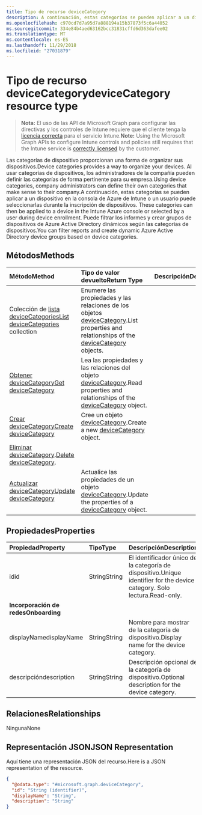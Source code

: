 ```yaml
---
title: Tipo de recurso deviceCategory
description: A continuación, estas categorías se pueden aplicar a un dispositivo en la consola de Azure de Intune o un usuario puede seleccionarlas durante la inscripción de dispositivos. Puede filtrar los informes y crear grupos de dispositivos de Azure Active Directory dinámicos según las categorías de dispositivos.
ms.openlocfilehash: c970cd7d7a95d7a888194a15b37873f5c6a44052
ms.sourcegitcommit: 334e84b4aed63162bcc31831cffd6d363dafee02
ms.translationtype: MT
ms.contentlocale: es-ES
ms.lasthandoff: 11/29/2018
ms.locfileid: "27031879"
---
```

# <a name="devicecategory-resource-type"></a><span data-ttu-id="b8336-104">Tipo de recurso deviceCategory</span><span class="sxs-lookup"><span data-stu-id="b8336-104">deviceCategory resource type</span></span>

> <span data-ttu-id="b8336-105">**Nota:** El uso de las API de Microsoft Graph para configurar las directivas y los controles de Intune requiere que el cliente tenga la [licencia correcta](https://go.microsoft.com/fwlink/?linkid=839381) para el servicio Intune.</span><span class="sxs-lookup"><span data-stu-id="b8336-105">**Note:** Using the Microsoft Graph APIs to configure Intune controls and policies still requires that the Intune service is [correctly licensed](https://go.microsoft.com/fwlink/?linkid=839381) by the customer.</span></span>

<span data-ttu-id="b8336-106">Las categorías de dispositivo proporcionan una forma de organizar sus dispositivos.</span><span class="sxs-lookup"><span data-stu-id="b8336-106">Device categories provides a way to organize your devices.</span></span> <span data-ttu-id="b8336-107">Al usar categorías de dispositivos, los administradores de la compañía pueden definir las categorías de forma pertinente para su empresa.</span><span class="sxs-lookup"><span data-stu-id="b8336-107">Using device categories, company administrators can define their own categories that make sense to their company.</span></span><span data-ttu-id="b8336-108">A continuación, estas categorías se pueden aplicar a un dispositivo en la consola de Azure de Intune o un usuario puede seleccionarlas durante la inscripción de dispositivos.</span><span class="sxs-lookup"><span data-stu-id="b8336-108"> These categories can then be applied to a device in the Intune Azure console or selected by a user during device enrollment.</span></span> <span data-ttu-id="b8336-109">Puede filtrar los informes y crear grupos de dispositivos de Azure Active Directory dinámicos según las categorías de dispositivos.</span><span class="sxs-lookup"><span data-stu-id="b8336-109">You can filter reports and create dynamic Azure Active Directory device groups based on device categories.</span></span>

## <a name="methods"></a><span data-ttu-id="b8336-110">Métodos</span><span class="sxs-lookup"><span data-stu-id="b8336-110">Methods</span></span>
|<span data-ttu-id="b8336-111">Método</span><span class="sxs-lookup"><span data-stu-id="b8336-111">Method</span></span>|<span data-ttu-id="b8336-112">Tipo de valor devuelto</span><span class="sxs-lookup"><span data-stu-id="b8336-112">Return Type</span></span>|<span data-ttu-id="b8336-113">Descripción</span><span class="sxs-lookup"><span data-stu-id="b8336-113">Description</span></span>|
|:---|:---|:---|
|<span data-ttu-id="b8336-114">Colección de [lista deviceCategories](../api/intune-shared-devicecategory-list.md)</span><span class="sxs-lookup"><span data-stu-id="b8336-114">[List deviceCategories](../api/intune-shared-devicecategory-list.md) collection</span></span>|<span data-ttu-id="b8336-115">Enumere las propiedades y las relaciones de los objetos [deviceCategory](../resources/intune-shared-devicecategory.md).</span><span class="sxs-lookup"><span data-stu-id="b8336-115">List properties and relationships of the [deviceCategory](../resources/intune-shared-devicecategory.md) objects.</span></span>|
|[<span data-ttu-id="b8336-116">Obtener deviceCategory</span><span class="sxs-lookup"><span data-stu-id="b8336-116">Get deviceCategory</span></span>](../api/intune-shared-devicecategory-get.md)|<span data-ttu-id="b8336-117">Lea las propiedades y las relaciones del objeto [deviceCategory](../resources/intune-shared-devicecategory.md).</span><span class="sxs-lookup"><span data-stu-id="b8336-117">Read properties and relationships of the [deviceCategory](../resources/intune-shared-devicecategory.md) object.</span></span>|
|[<span data-ttu-id="b8336-118">Crear deviceCategory</span><span class="sxs-lookup"><span data-stu-id="b8336-118">Create deviceCategory</span></span>](../api/intune-shared-devicecategory-create.md)|<span data-ttu-id="b8336-119">Cree un objeto [deviceCategory](../resources/intune-shared-devicecategory.md).</span><span class="sxs-lookup"><span data-stu-id="b8336-119">Create a new [deviceCategory](../resources/intune-shared-devicecategory.md) object.</span></span>|
|<span data-ttu-id="b8336-120">[Eliminar deviceCategory](../api/intune-shared-devicecategory-delete.md).</span><span class="sxs-lookup"><span data-stu-id="b8336-120">[Delete deviceCategory](../api/intune-shared-devicecategory-delete.md).</span></span>|
|[<span data-ttu-id="b8336-121">Actualizar deviceCategory</span><span class="sxs-lookup"><span data-stu-id="b8336-121">Update deviceCategory</span></span>](../api/intune-shared-devicecategory-update.md)|<span data-ttu-id="b8336-122">Actualice las propiedades de un objeto [deviceCategory](../resources/intune-shared-devicecategory.md).</span><span class="sxs-lookup"><span data-stu-id="b8336-122">Update the properties of a [deviceCategory](../resources/intune-shared-devicecategory.md) object.</span></span>|

## <a name="properties"></a><span data-ttu-id="b8336-123">Propiedades</span><span class="sxs-lookup"><span data-stu-id="b8336-123">Properties</span></span>
|<span data-ttu-id="b8336-124">Propiedad</span><span class="sxs-lookup"><span data-stu-id="b8336-124">Property</span></span>|<span data-ttu-id="b8336-125">Tipo</span><span class="sxs-lookup"><span data-stu-id="b8336-125">Type</span></span>|<span data-ttu-id="b8336-126">Descripción</span><span class="sxs-lookup"><span data-stu-id="b8336-126">Description</span></span>|
|:---|:---|:---|
|<span data-ttu-id="b8336-127">id</span><span class="sxs-lookup"><span data-stu-id="b8336-127">id</span></span>|<span data-ttu-id="b8336-128">String</span><span class="sxs-lookup"><span data-stu-id="b8336-128">String</span></span>|<span data-ttu-id="b8336-129">El identificador único de la categoría de dispositivo.</span><span class="sxs-lookup"><span data-stu-id="b8336-129">Unique identifier for the device category.</span></span> <span data-ttu-id="b8336-130">Solo lectura.</span><span class="sxs-lookup"><span data-stu-id="b8336-130">Read-only.</span></span>|
|<span data-ttu-id="b8336-131">**Incorporación de redes**</span><span class="sxs-lookup"><span data-stu-id="b8336-131">**Onboarding**</span></span>|
|<span data-ttu-id="b8336-132">displayName</span><span class="sxs-lookup"><span data-stu-id="b8336-132">displayName</span></span>|<span data-ttu-id="b8336-133">String</span><span class="sxs-lookup"><span data-stu-id="b8336-133">String</span></span>|<span data-ttu-id="b8336-134">Nombre para mostrar de la categoría de dispositivo.</span><span class="sxs-lookup"><span data-stu-id="b8336-134">Display name for the device category.</span></span>|
|<span data-ttu-id="b8336-135">descripción</span><span class="sxs-lookup"><span data-stu-id="b8336-135">description</span></span>|<span data-ttu-id="b8336-136">String</span><span class="sxs-lookup"><span data-stu-id="b8336-136">String</span></span>|<span data-ttu-id="b8336-137">Descripción opcional de la categoría de dispositivo.</span><span class="sxs-lookup"><span data-stu-id="b8336-137">Optional description for the device category.</span></span>|

## <a name="relationships"></a><span data-ttu-id="b8336-138">Relaciones</span><span class="sxs-lookup"><span data-stu-id="b8336-138">Relationships</span></span>
<span data-ttu-id="b8336-139">Ninguna</span><span class="sxs-lookup"><span data-stu-id="b8336-139">None</span></span>

## <a name="json-representation"></a><span data-ttu-id="b8336-140">Representación JSON</span><span class="sxs-lookup"><span data-stu-id="b8336-140">JSON Representation</span></span>
<span data-ttu-id="b8336-141">Aquí tiene una representación JSON del recurso.</span><span class="sxs-lookup"><span data-stu-id="b8336-141">Here is a JSON representation of the resource.</span></span>
<!--{
  "blockType": "resource",
  "keyProperty": "id",
  "baseType": "microsoft.graph.entity",
  "@odata.type": "microsoft.graph.deviceCategory"
}-->
``` json
{
  "@odata.type": "#microsoft.graph.deviceCategory",
  "id": "String (identifier)",
  "displayName": "String",
  "description": "String"
}
```



